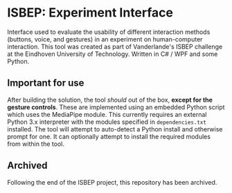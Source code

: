 # ISBEP: Experiment Interface
Interface used to evaluate the usability of different interaction methods (buttons, voice, and gestures) in an experiment on human-computer interaction. This tool was created as part of Vanderlande's ISBEP challenge at the Eindhoven University of Technology. Written in C# / WPF and some Python.

## Important for use
After building the solution, the tool _should_ out of the box, **except for the gesture controls**. These are implemented using an embedded Python script which uses the MediaPipe module. This currently requires an external Python 3.x interpreter with the modules specified in `dependencies.txt` installed. The tool will attempt to auto-detect a Python install and otherwise prompt for one. It can optionally attempt to install the required modules from within the tool.

## Archived
Following the end of the ISBEP project, this repository has been archived.